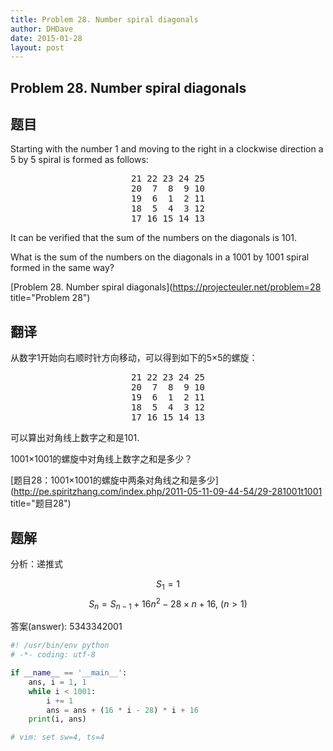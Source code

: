 ```yaml
---
title: Problem 28. Number spiral diagonals
author: DHDave
date: 2015-01-28
layout: post
---
```


Problem 28. Number spiral diagonals
----------------------------------

## 题目

Starting with the number 1 and moving to the right in a clockwise direction a 5 by 5 spiral is formed as follows:

<center><pre>
21 22 23 24 25
20  7  8  9 10
19  6  1  2 11
18  5  4  3 12
17 16 15 14 13
</pre></center>

It can be verified that the sum of the numbers on the diagonals is 101.

What is the sum of the numbers on the diagonals in a 1001 by 1001 spiral formed in the same way?

[Problem 28. Number spiral diagonals](https://projecteuler.net/problem=28 title="Problem 28")

## 翻译

从数字1开始向右顺时针方向移动，可以得到如下的5×5的螺旋：

<center><pre>
21 22 23 24 25
20  7  8  9 10
19  6  1  2 11
18  5  4  3 12
17 16 15 14 13
</pre></center>

可以算出对角线上数字之和是101.

1001×1001的螺旋中对角线上数字之和是多少？

[题目28：1001×1001的螺旋中两条对角线之和是多少](http://pe.spiritzhang.com/index.php/2011-05-11-09-44-54/29-281001t1001 title="题目28")

## 题解

分析：递推式

$$ S_1 = 1 $$
$$ S_n = S_{n-1} + 16 n ^ 2 - 28 \times n + 16, \ (n > 1) $$

答案(answer): 5343342001

```python
#! /usr/bin/env python
# -*- coding: utf-8

if __name__ == '__main__':
    ans, i = 1, 1
    while i < 1001:
        i += 1
        ans = ans + (16 * i - 28) * i + 16
    print(i, ans)

# vim: set sw=4, ts=4
```
